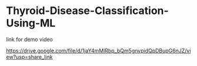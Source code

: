 # Thyroid-Disease-Classification-Using-ML
link for demo video

https://drive.google.com/file/d/1jaY4mMlRbp_bQm5gnvpidQpDBupG6nJZ/view?usp=share_link
